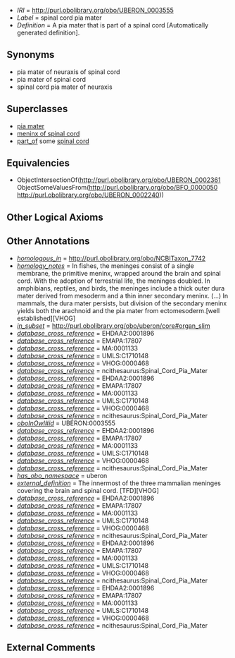  * *IRI* = http://purl.obolibrary.org/obo/UBERON_0003555
 * *Label* = spinal cord pia mater
 * *Definition* = A pia mater that is part of a spinal cord [Automatically generated definition].

## Synonyms

 * pia mater of neuraxis of spinal cord
 * pia mater of spinal cord
 * spinal cord pia mater of neuraxis

## Superclasses

 * [pia mater](../../UBERON/61/UBERON_0002361.md)
 * [meninx of spinal cord](../../UBERON/92/UBERON_0003292.md)
 * [part_of](../../BFO/50/BFO_0000050.md) some [spinal cord](../../UBERON/40/UBERON_0002240.md)

## Equivalencies

 * ObjectIntersectionOf(<http://purl.obolibrary.org/obo/UBERON_0002361> ObjectSomeValuesFrom(<http://purl.obolibrary.org/obo/BFO_0000050> <http://purl.obolibrary.org/obo/UBERON_0002240>))

## Other Logical Axioms


## Other Annotations

 * *[homologous_in](../../core#homologous/in/core#homologous_in.md)* = http://purl.obolibrary.org/obo/NCBITaxon_7742
 * *[homology_notes](../../UBPROP/03/UBPROP_0000003.md)* = In fishes, the meninges consist of a single membrane, the primitive meninx, wrapped around the brain and spinal cord. With the adoption of terrestrial life, the meninges doubled. In amphibians, reptiles, and birds, the meninges include a thick outer dura mater derived from mesoderm and a thin inner secondary meninx. (...) In mammals, the dura mater persists, but division of the secondary meninx yields both the arachnoid and the pia mater from ectomesoderm.[well established][VHOG]
 * *[in_subset](../../et/oboInOwl#inSubset.md)* = http://purl.obolibrary.org/obo/uberon/core#organ_slim
 * *[database_cross_reference](../../ef/oboInOwl#hasDbXref.md)* = EHDAA2:0001896
 * *[database_cross_reference](../../ef/oboInOwl#hasDbXref.md)* = EMAPA:17807
 * *[database_cross_reference](../../ef/oboInOwl#hasDbXref.md)* = MA:0001133
 * *[database_cross_reference](../../ef/oboInOwl#hasDbXref.md)* = UMLS:C1710148
 * *[database_cross_reference](../../ef/oboInOwl#hasDbXref.md)* = VHOG:0000468
 * *[database_cross_reference](../../ef/oboInOwl#hasDbXref.md)* = ncithesaurus:Spinal_Cord_Pia_Mater
 * *[database_cross_reference](../../ef/oboInOwl#hasDbXref.md)* = EHDAA2:0001896
 * *[database_cross_reference](../../ef/oboInOwl#hasDbXref.md)* = EMAPA:17807
 * *[database_cross_reference](../../ef/oboInOwl#hasDbXref.md)* = MA:0001133
 * *[database_cross_reference](../../ef/oboInOwl#hasDbXref.md)* = UMLS:C1710148
 * *[database_cross_reference](../../ef/oboInOwl#hasDbXref.md)* = VHOG:0000468
 * *[database_cross_reference](../../ef/oboInOwl#hasDbXref.md)* = ncithesaurus:Spinal_Cord_Pia_Mater
 * *[oboInOwl#id](../../id/oboInOwl#id.md)* = UBERON:0003555
 * *[database_cross_reference](../../ef/oboInOwl#hasDbXref.md)* = EHDAA2:0001896
 * *[database_cross_reference](../../ef/oboInOwl#hasDbXref.md)* = EMAPA:17807
 * *[database_cross_reference](../../ef/oboInOwl#hasDbXref.md)* = MA:0001133
 * *[database_cross_reference](../../ef/oboInOwl#hasDbXref.md)* = UMLS:C1710148
 * *[database_cross_reference](../../ef/oboInOwl#hasDbXref.md)* = VHOG:0000468
 * *[database_cross_reference](../../ef/oboInOwl#hasDbXref.md)* = ncithesaurus:Spinal_Cord_Pia_Mater
 * *[has_obo_namespace](../../ce/oboInOwl#hasOBONamespace.md)* = uberon
 * *[external_definition](../../UBPROP/01/UBPROP_0000001.md)* = The innermost of the three mammalian meninges covering the brain and spinal cord. [TFD][VHOG]
 * *[database_cross_reference](../../ef/oboInOwl#hasDbXref.md)* = EHDAA2:0001896
 * *[database_cross_reference](../../ef/oboInOwl#hasDbXref.md)* = EMAPA:17807
 * *[database_cross_reference](../../ef/oboInOwl#hasDbXref.md)* = MA:0001133
 * *[database_cross_reference](../../ef/oboInOwl#hasDbXref.md)* = UMLS:C1710148
 * *[database_cross_reference](../../ef/oboInOwl#hasDbXref.md)* = VHOG:0000468
 * *[database_cross_reference](../../ef/oboInOwl#hasDbXref.md)* = ncithesaurus:Spinal_Cord_Pia_Mater
 * *[database_cross_reference](../../ef/oboInOwl#hasDbXref.md)* = EHDAA2:0001896
 * *[database_cross_reference](../../ef/oboInOwl#hasDbXref.md)* = EMAPA:17807
 * *[database_cross_reference](../../ef/oboInOwl#hasDbXref.md)* = MA:0001133
 * *[database_cross_reference](../../ef/oboInOwl#hasDbXref.md)* = UMLS:C1710148
 * *[database_cross_reference](../../ef/oboInOwl#hasDbXref.md)* = VHOG:0000468
 * *[database_cross_reference](../../ef/oboInOwl#hasDbXref.md)* = ncithesaurus:Spinal_Cord_Pia_Mater
 * *[database_cross_reference](../../ef/oboInOwl#hasDbXref.md)* = EHDAA2:0001896
 * *[database_cross_reference](../../ef/oboInOwl#hasDbXref.md)* = EMAPA:17807
 * *[database_cross_reference](../../ef/oboInOwl#hasDbXref.md)* = MA:0001133
 * *[database_cross_reference](../../ef/oboInOwl#hasDbXref.md)* = UMLS:C1710148
 * *[database_cross_reference](../../ef/oboInOwl#hasDbXref.md)* = VHOG:0000468
 * *[database_cross_reference](../../ef/oboInOwl#hasDbXref.md)* = ncithesaurus:Spinal_Cord_Pia_Mater

## External Comments

